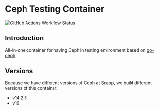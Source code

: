# Ceph Testing Container

![GitHub Actions Workflow Status](https://img.shields.io/github/actions/workflow/status/snapp-incubator/ceph-testing-container/build.yaml?style=for-the-badge&logo=github)

## Introduction

All-in-one container for having Ceph in testing environment based on [go-ceph](https://github.com/ceph/go-ceph/).

## Versions

Because we have different versions of Ceph at Snapp, we build different versions of this container:

- v14.2.6
- v16
